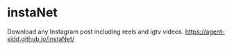 # instaNet
Download any Instagram post including reels and igtv videos.
https://agent-sidd.github.io/instaNet/
